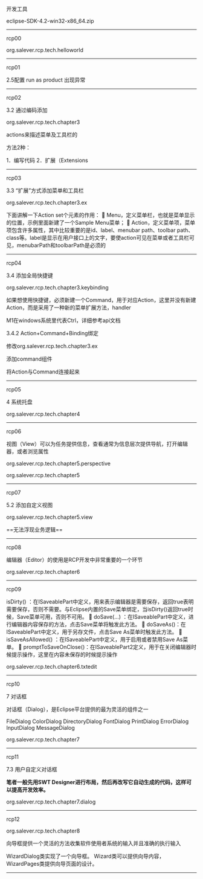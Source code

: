 开发工具

eclipse-SDK-4.2-win32-x86_64.zip

----

rcp00

org.salever.rcp.tech.helloworld

----

rcp01

2.5配置 run as product 出现异常

----

rcp02 

3.2 通过编码添加

org.salever.rcp.tech.chapter3

actions来描述菜单及工具栏的

方法2种：

1．编写代码
2．扩展（Extensions

----------

rcp03 

3.3 “扩展”方式添加菜单和工具栏

org.salever.rcp.tech.chapter3.ex

下面讲解一下Action set个元素的作用：
 Menu，定义菜单栏，也就是菜单显示的位置，示例里面新建了一个Sample Menu菜单；
 Action，定义菜单项，菜单项包含许多属性，其中比较重要的是id、label、menubar path、toolbar path、class等。label是显示在用户接口上的文字，要使action可见在菜单或者工具栏可见，menubarPath和toolbarPath是必须的

-------------

rcp04

3.4 添加全局快捷键

org.salever.rcp.tech.chapter3.keybinding

如果想使用快捷键，必须新建一个Command，用于对应Action，这里并没有新建Action，而是采用了一种新的菜单扩展方法，handler

M1在windows系统里代表Ctrl，详细参考api文档

3.4.2 Action+Command+Binding绑定

修改org.salever.rcp.tech.chapter3.ex

添加command组件

将Action与Command连接起来

----------

rcp05

4 系统托盘

org.salever.rcp.tech.chapter4

-----------------

rcp06

视图（View）可以为任务提供信息，查看通常为信息层次提供导航，打开编辑器，或者浏览属性

org.salever.rcp.tech.chapter5.perspective

org.salever.rcp.tech.chapter5

------------

rcp07

5.2 添加自定义视图

org.salever.rcp.tech.chapter5.view

==无法浮现业务逻辑==

-----

rcp08

编辑器（Editor）的使用是RCP开发中非常重要的一个环节

org.salever.rcp.tech.chapter6

------

rcp09

isDirty() ：在ISaveablePart中定义，用来表示编辑器是需要保存，返回true表明需要保存，否则不需要。与Eclipse内置的Save菜单绑定，当isDirty()返回true时候，Save菜单可用，否则不可用。
 doSave(...) ：在ISaveablePart中定义，进行编辑器内容保存的方法，点击Save菜单将触发此方法。
 doSaveAs()：在ISaveablePart中定义，用于另存文件，点击Save As菜单时触发此方法。
 isSaveAsAllowed() ：在ISaveablePart中定义，用于启用或者禁用Save As菜单。
 promptToSaveOnClose()：在ISaveablePart2定义，用于在关闭编辑器时候提示操作，这里在内容未保存的时候提示操作



org.salever.rcp.tech.chapter6.txtedit

----

rcp10

7 对话框

对话框（Dialog），是Eclipse平台提供的最为灵活的组件之一

FileDialog
ColorDialog
DirectoryDialog
FontDialog
PrintDialog
ErrorDialog
InputDialog
MessageDialog

org.salever.rcp.tech.chapter7

----

rcp11

7.3 用户自定义对话框

**笔者一般先用SWT Designer进行布局，然后再改写它自动生成的代码，这样可以提高开发效率。**

org.salever.rcp.tech.chapter7.dialog

------

rcp12

org.salever.rcp.tech.chapter8

向导框提供一个灵活的方法收集软件使用者系统的输入并且准确的执行输入

WizardDialog类实现了一个向导框。
Wizard类可以提供向导内容，WizardPages类提供向导页面的设计。

-----



